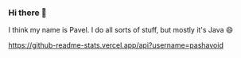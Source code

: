 ### Hi there 👋

I think my name is Pavel. I do all sorts of stuff, but mostly it's Java 😄

https://github-readme-stats.vercel.app/api?username=pashavoid
